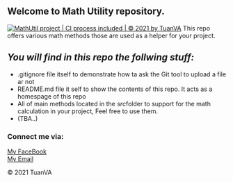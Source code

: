 ## Welcome to Math Utility repository.


[![MathUtil project | CI process included | © 2021 by TuanVA](https://github.com/TuanVASE140819/test_git/actions/workflows/mathutil-ci-actions.yml/badge.svg)](https://github.com/TuanVASE140819/test_git/actions/workflows/mathutil-ci-actions.yml)
This repo offers various math methods those are used as a helper for your project.  



## *_You will find in this repo the follwing stuff:_*
* .gitignore file itself to demonstrate how ta ask the Git tool to upload a file ar not
*  README.md file it self to show the contents of this repo. It acts
as a homespage of this repo
*  All of main methods located in the *src*folder to support for the math calculation in your project, Feel free to use them.
* (TBA..)

### Connect me via:
[My FaceBook](https://www.facebook.com/profile.php?id=100014190151009)  
[My Email](tuanvase140819@gmail.com)

© 2021 TuanVA

